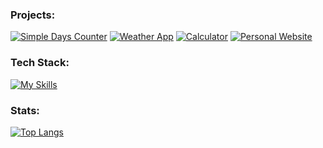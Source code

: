 ### Projects:
[![Simple Days Counter](https://github-readme-stats-ruddy-six.vercel.app/api/pin/?username=sobczyk-m&repo=simple-days-counter&theme=ayu-mirage)](https://github.com/sobczyk-m/simple-days-counter)
[![Weather App](https://github-readme-stats-ruddy-six.vercel.app/api/pin/?username=sobczyk-m&repo=Weather-App&theme=ayu-mirage)](https://github.com/sobczyk-m/Weather-App)
[![Calculator](https://github-readme-stats-ruddy-six.vercel.app/api/pin/?username=sobczyk-m&repo=calculator&theme=ayu-mirage)](https://github.com/sobczyk-m/Calculator)
[![Personal Website](https://github-readme-stats-ruddy-six.vercel.app/api/pin/?username=sobczyk-m&repo=sobczyk-m.github.io&theme=ayu-mirage)](https://github.com/sobczyk-m/sobczyk-m.github.io)
<!--
[![Readme Card](https://github-readme-stats-ruddy-six.vercel.app/api/pin/?username=sobczyk-m&repo=Drum-Machine&theme=ayu-mirage)](https://github.com/sobczyk-m/Drum-Machine)
[![Readme Card](https://github-readme-stats-ruddy-six.vercel.app/api/pin/?username=sobczyk-m&repo=Quote-Machine&theme=ayu-mirage)](https://github.com/sobczyk-m/Quote-Machine)
[![Readme Card](https://github-readme-stats-ruddy-six.vercel.app/api/pin/?username=sobczyk-m&repo=Markdown-Previewer&theme=ayu-mirage)](https://github.com/sobczyk-m/Markdown-Previewer)
-->
 
### Tech Stack:

[![My Skills](https://skillicons.dev/icons?i=java,kotlin,androidstudio,js,git,spring,react,sass,css,html&perline=10&theme=dark)](https://skillicons.dev)

### Stats:

[![Top Langs](https://github-readme-stats-ruddy-six.vercel.app/api/top-langs/?username=sobczyk-m&layout=compact&theme=ayu-mirage&langs_count=10&&exclude_repo=secure-capita-app )](https://github.com/sobczyk-m/github-readme-stats)
<!--
![Sobczyk-m's GitHub stats](https://github-readme-stats-ruddy-six.vercel.app/api?username=sobczyk-m&show_icons=true&theme=ayu-mirage&hide=stars,prs,issues,contribs&count_private=true)
-->
